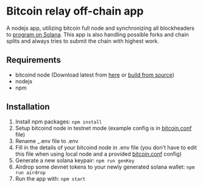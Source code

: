# Bitcoin relay off-chain app

A nodejs app, utilizing bitcoin full node and synchronizing all blockheaders to [program on Solana](https://github.com/adambor/BTCRelay-Sol). This app is also handling possible forks and chain splits and always tries to submit the chain with highest work.

## Requirements
* bitcoind node (Download latest from [here](https://bitcoincore.org/en/download/) or [build from source](https://baloian.medium.com/how-to-setup-and-run-a-bitcoin-full-node-on-ubuntu-a106fb86dbb3))
* nodejs
* npm

## Installation
1. Install npm packages: ```npm install```
2. Setup bitcoind node in testnet mode (example config is in [bitcoin.conf](https://github.com/adambor/BTCRelay-Sol-Offchain/bitcoin.conf) file)
3. Rename _.env file to .env
4. Fill in the details of your bitcoind node in .env file (you don't have to edit this file when using local node and a provided [bitcoin.conf](https://github.com/adambor/BTCRelay-Sol-Offchain/bitcoin.conf) config)
5. Generate a new solana keypair: ```npm run genKey```
6. Airdrop some devnet tokens to your newly generated solana wallet: ```npm run airdrop```
7. Run the app with: ```npm start```